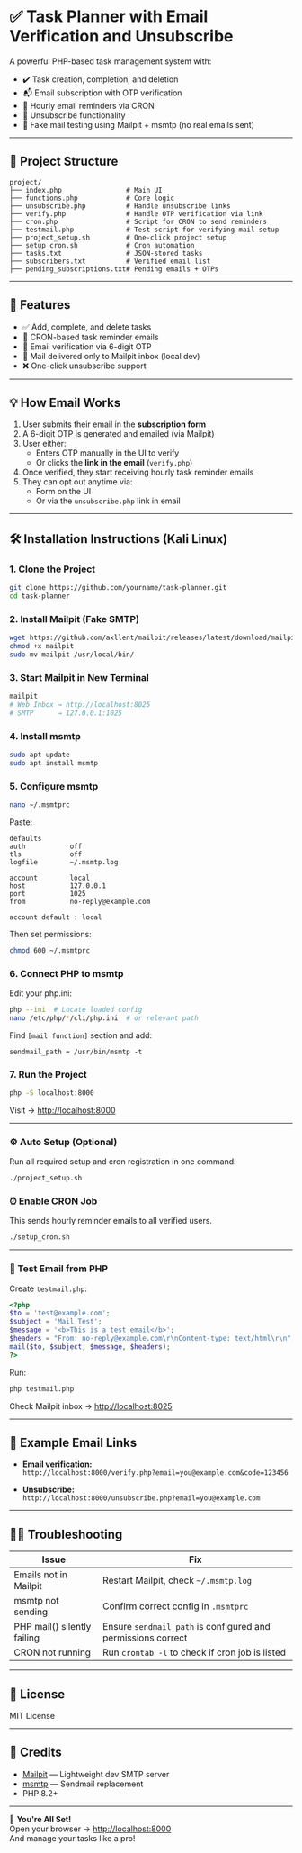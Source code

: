 # ✅ Task Planner with Email Verification and Unsubscribe

A powerful PHP-based task management system with:

- ✔️ Task creation, completion, and deletion  
- 📬 Email subscription with OTP verification  
- 🔁 Hourly email reminders via CRON  
- 🚫 Unsubscribe functionality  
- 🧪 Fake mail testing using Mailpit + msmtp (no real emails sent)

---

## 📁 Project Structure

```
project/
├── index.php                # Main UI
├── functions.php            # Core logic
├── unsubscribe.php          # Handle unsubscribe links
├── verify.php               # Handle OTP verification via link
├── cron.php                 # Script for CRON to send reminders
├── testmail.php             # Test script for verifying mail setup
├── project_setup.sh         # One-click project setup
├── setup_cron.sh            # Cron automation
├── tasks.txt                # JSON-stored tasks
├── subscribers.txt          # Verified email list
├── pending_subscriptions.txt# Pending emails + OTPs
```

---

## 🚀 Features

- ✅ Add, complete, and delete tasks
- 🔄 CRON-based task reminder emails
- 🔐 Email verification via 6-digit OTP
- 💌 Mail delivered only to Mailpit inbox (local dev)
- ❌ One-click unsubscribe support

---

## 💡 How Email Works

1. User submits their email in the **subscription form**
2. A 6-digit OTP is generated and emailed (via Mailpit)
3. User either:
   - Enters OTP manually in the UI to verify  
   - Or clicks the **link in the email** (`verify.php`)
4. Once verified, they start receiving hourly task reminder emails
5. They can opt out anytime via:
   - Form on the UI
   - Or via the `unsubscribe.php` link in email

---

## 🛠️ Installation Instructions (Kali Linux)

### 1. Clone the Project

```bash
git clone https://github.com/yourname/task-planner.git
cd task-planner
```

### 2. Install Mailpit (Fake SMTP)

```bash
wget https://github.com/axllent/mailpit/releases/latest/download/mailpit-linux-amd64 -O mailpit
chmod +x mailpit
sudo mv mailpit /usr/local/bin/
```

### 3. Start Mailpit in New Terminal

```bash
mailpit
# Web Inbox → http://localhost:8025
# SMTP      → 127.0.0.1:1025
```

### 4. Install msmtp

```bash
sudo apt update
sudo apt install msmtp
```

### 5. Configure msmtp

```bash
nano ~/.msmtprc
```

Paste:

```
defaults
auth           off
tls            off
logfile        ~/.msmtp.log

account        local
host           127.0.0.1
port           1025
from           no-reply@example.com

account default : local
```

Then set permissions:

```bash
chmod 600 ~/.msmtprc
```

### 6. Connect PHP to msmtp

Edit your php.ini:

```bash
php --ini  # Locate loaded config
nano /etc/php/*/cli/php.ini  # or relevant path
```

Find `[mail function]` section and add:

```
sendmail_path = /usr/bin/msmtp -t
```

### 7. Run the Project

```bash
php -S localhost:8000
```
Visit → [http://localhost:8000](http://localhost:8000)

---

### ⚙️ Auto Setup (Optional)

Run all required setup and cron registration in one command:

```bash
./project_setup.sh
```

### ⏰ Enable CRON Job

This sends hourly reminder emails to all verified users.

```bash
./setup_cron.sh
```

---

### 🧪 Test Email from PHP

Create `testmail.php`:

```php
<?php
$to = 'test@example.com';
$subject = 'Mail Test';
$message = '<b>This is a test email</b>';
$headers = "From: no-reply@example.com\r\nContent-type: text/html\r\n";
mail($to, $subject, $message, $headers);
?>
```

Run:

```bash
php testmail.php
```

Check Mailpit inbox → [http://localhost:8025](http://localhost:8025)

---

## 🔗 Example Email Links

- **Email verification:**  
  `http://localhost:8000/verify.php?email=you@example.com&code=123456`

- **Unsubscribe:**  
  `http://localhost:8000/unsubscribe.php?email=you@example.com`

---

## 🧑‍🔬 Troubleshooting

| Issue                       | Fix                                                          |
|-----------------------------|--------------------------------------------------------------|
| Emails not in Mailpit       | Restart Mailpit, check `~/.msmtp.log`                        |
| msmtp not sending           | Confirm correct config in `.msmtprc`                         |
| PHP mail() silently failing | Ensure `sendmail_path` is configured and permissions correct |
| CRON not running            | Run `crontab -l` to check if cron job is listed              |

---

## 📄 License

MIT License

---

## 🙌 Credits

- [Mailpit](https://github.com/axllent/mailpit) — Lightweight dev SMTP server  
- [msmtp](https://marlam.de/msmtp/) — Sendmail replacement  
- PHP 8.2+

---

🎉 **You're All Set!**  
Open your browser → [http://localhost:8000](http://localhost:8000)  
And manage your tasks like a pro!